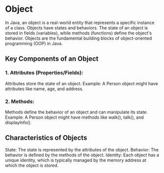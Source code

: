 # Object

In Java, an object is a real-world entity that represents a specific instance of a class. Objects have states and behaviors. The state of an object is stored in fields (variables), while methods (functions) define the object's behavior. Objects are the fundamental building blocks of object-oriented programming (OOP) in Java.

## Key Components of an Object
### 1. Attributes (Properties/Fields):

Attributes store the state of an object.
Example: A Person object might have attributes like name, age, and address.
### 2. Methods:

Methods define the behavior of an object and can manipulate its state.
Example: A Person object might have methods like walk(), talk(), and displayInfo().
## Characteristics of Objects
State: The state is represented by the attributes of the object.
Behavior: The behavior is defined by the methods of the object.
Identity: Each object has a unique identity, which is typically managed by the memory address at which the object is stored.